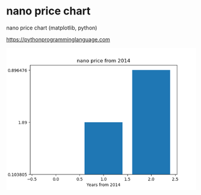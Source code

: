 # nano price chart 

nano price chart (matplotlib, python)

https://pythonprogramminglanguage.com

<img src='chart.png'>
